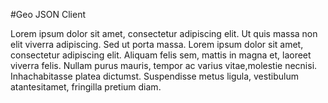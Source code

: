 #Geo JSON Client
<!-- ![bikes](img/bikes.jpg) -->
Lorem ipsum dolor sit amet, consectetur adipiscing elit. Ut quis massa
non elit viverra adipiscing. Sed ut porta massa. Lorem ipsum dolor sit
amet, consectetur adipiscing elit. Aliquam felis sem, mattis in magna
et, laoreet viverra felis. Nullam purus mauris, tempor ac varius vitae,molestie necnisi. Inhachabitasse platea dictumst. Suspendisse metus
ligula, vestibulum atantesitamet, fringilla pretium diam.
